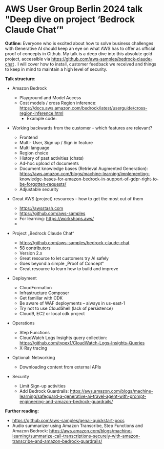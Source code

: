 # AWS User Group Berlin 2024 talk "Deep dive on project ‘Bedrock Claude Chat’"

**Outline:**
Everyone who is excited about how to solve business challenges with Generative AI should keep an eye on what AWS has to offer as official proof of concepts in Github. My talk is a deep dive into this absolute gold project, accessible via https://github.com/aws-samples/bedrock-claude-chat . I will cover how to install, customer feedback we received and things to keep in mind to maintain a high level of security.

**Talk structure:**

* Amazon Bedrock 
  * Playground and Model Access
  * Cost models / cross Region inference: https://docs.aws.amazon.com/bedrock/latest/userguide/cross-region-inference.html
    * Example code: 

* Working backwards from the customer - which features are relevant?
  * Frontend
  * Multi- User, Sign up / Sign in feature
  * Multi language
  * Region choice
  * History of past activities (chats)
  * Ad-hoc upload of documents
  * Document knowledge bases (Retrieval Augmented Generation):
https://aws.amazon.com/blogs/machine-learning/implementing-knowledge-bases-for-amazon-bedrock-in-support-of-gdpr-right-to-be-forgotten-requests/ 
  * Adjustable security

* Great AWS (project) resources – how to get the most out of them
  * https://awsstash.com
  * https://github.com/aws-samples
  * For learning: https://workshops.aws/
  * 

* Project „Bedrock Claude Chat“
  * https://github.com/aws-samples/bedrock-claude-chat
  * 58 contributors
  * Version 2.x
  * Great resource to let customers try AI safely
  * Goes beyond a simple „Proof of Concept“
  * Great resource to learn how to build and improve

* Deployment
  * CloudFormation
  * Infrastructure Composer
  * Get familiar with CDK
  * Be aware of WAF deployments – always in us-east-1
  * Try not to use CloudShell (lack of persistence)
  * Cloud9, EC2 or local cdk project

* Operations
  * Step Functions
  * CloudWatch Logs Insights query collection: https://github.com/typex1/CloudWatch-Logs-Insights-Queries
  * X-Ray tracing

* Optional: Networking
  * Downloading content from external APIs

* Security
  * Limit Sign-up activities
  * Add Bedrock Guardrails: https://aws.amazon.com/blogs/machine-learning/safeguard-a-generative-ai-travel-agent-with-prompt-engineering-and-amazon-bedrock-guardrails/

**Further reading:**
* https://github.com/aws-samples/genai-quickstart-pocs
* Audio summarizer using Amazon Transcribe, Step Functions and Amazon Bedrock: https://aws.amazon.com/blogs/machine-learning/summarize-call-transcriptions-securely-with-amazon-transcribe-and-amazon-bedrock-guardrails/
